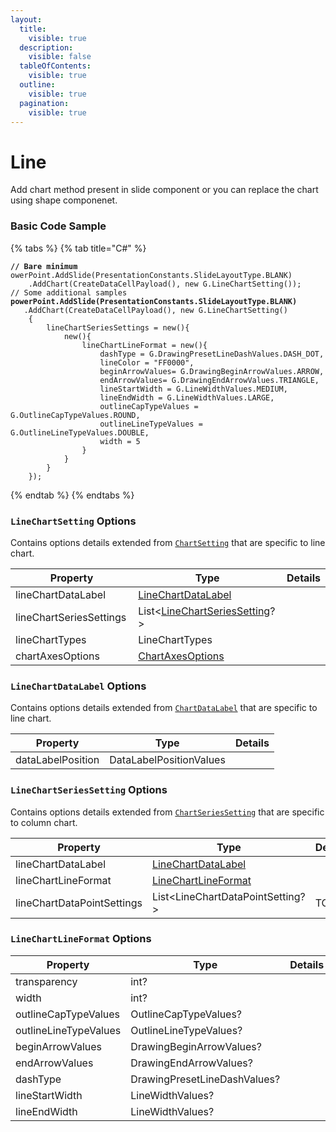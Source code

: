 ```yaml
---
layout:
  title:
    visible: true
  description:
    visible: false
  tableOfContents:
    visible: true
  outline:
    visible: true
  pagination:
    visible: true
---
```


# Line

Add chart method present in slide component or you can replace the chart using shape componenet.

### Basic Code Sample

{% tabs %}
{% tab title="C#" %}
<pre class="language-csharp"><code class="lang-csharp"><strong>// Bare minimum
</strong>owerPoint.AddSlide(PresentationConstants.SlideLayoutType.BLANK)
	.AddChart(CreateDataCellPayload(), new G.LineChartSetting());
// Some additional samples
<strong>powerPoint.AddSlide(PresentationConstants.SlideLayoutType.BLANK)
</strong>	.AddChart(CreateDataCellPayload(), new G.LineChartSetting()
	{
		lineChartSeriesSettings = new(){
			new(){
				lineChartLineFormat = new(){
					dashType = G.DrawingPresetLineDashValues.DASH_DOT,
					lineColor = "FF0000",
					beginArrowValues= G.DrawingBeginArrowValues.ARROW,
					endArrowValues= G.DrawingEndArrowValues.TRIANGLE,
					lineStartWidth = G.LineWidthValues.MEDIUM,
					lineEndWidth = G.LineWidthValues.LARGE,
					outlineCapTypeValues = G.OutlineCapTypeValues.ROUND,
					outlineLineTypeValues = G.OutlineLineTypeValues.DOUBLE,
					width = 5
				}
			}
		}
	});
</code></pre>
{% endtab %}
{% endtabs %}

### `LineChartSetting` Options

Contains options details extended from [`ChartSetting`](./#chartsetting-options) that are specific to line chart.

<table><thead><tr><th width="251">Property</th><th width="287">Type</th><th>Details</th></tr></thead><tbody><tr><td>lineChartDataLabel</td><td><a href="line.md#linechartdatalabel-options">LineChartDataLabel</a></td><td></td></tr><tr><td>lineChartSeriesSettings</td><td>List&#x3C;<a href="line.md#linechartseriessetting-options">LineChartSeriesSetting</a>?></td><td></td></tr><tr><td>lineChartTypes</td><td>LineChartTypes</td><td></td></tr><tr><td>chartAxesOptions</td><td><a href="./#chartaxesoptions-options">ChartAxesOptions</a></td><td></td></tr></tbody></table>

### `LineChartDataLabel` Options

Contains options details extended from [`ChartDataLabel`](./#chartdatalabel-options) that are specific to line chart.

| Property          | Type                    | Details |
| ----------------- | ----------------------- | ------- |
| dataLabelPosition | DataLabelPositionValues |         |

### `LineChartSeriesSetting` Options

Contains options details extended from [`ChartSeriesSetting`](./#chartseriessetting-options) that are specific to column chart.

<table><thead><tr><th width="258">Property</th><th width="292">Type</th><th>Details</th></tr></thead><tbody><tr><td>lineChartDataLabel</td><td><a href="line.md#linechartdatalabel-options">LineChartDataLabel</a></td><td></td></tr><tr><td>lineChartLineFormat</td><td><a href="line.md#linechartlineformat-options">LineChartLineFormat</a></td><td></td></tr><tr><td>lineChartDataPointSettings</td><td>List&#x3C;LineChartDataPointSetting?></td><td>TODO</td></tr></tbody></table>

### `LineChartLineFormat` Options

<table><thead><tr><th width="213">Property</th><th width="270">Type</th><th>Details</th></tr></thead><tbody><tr><td>transparency</td><td>int?</td><td></td></tr><tr><td>width</td><td>int?</td><td></td></tr><tr><td>outlineCapTypeValues</td><td>OutlineCapTypeValues?</td><td></td></tr><tr><td>outlineLineTypeValues</td><td>OutlineLineTypeValues?</td><td></td></tr><tr><td>beginArrowValues</td><td>DrawingBeginArrowValues?</td><td></td></tr><tr><td>endArrowValues</td><td>DrawingEndArrowValues?</td><td></td></tr><tr><td>dashType</td><td>DrawingPresetLineDashValues?</td><td></td></tr><tr><td>lineStartWidth</td><td>LineWidthValues?</td><td></td></tr><tr><td>lineEndWidth</td><td>LineWidthValues?</td><td></td></tr></tbody></table>
